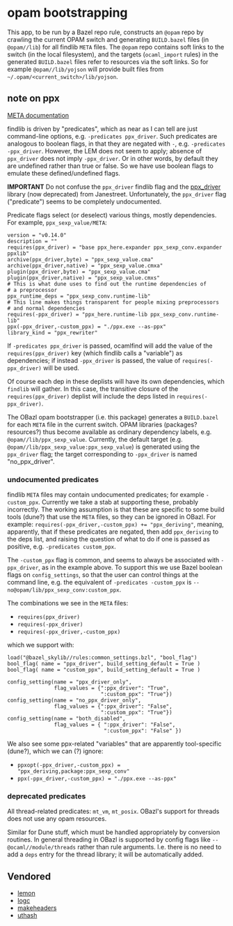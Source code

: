 # opam bootstrapping

This app, to be run by a Bazel repo rule, constructs an `@opam` repo
by crawling the current OPAM switch and generating `BUILD.bazel` files
(in `@opam//lib`) for all findlib `META` files. The `@opam` repo
contains soft links to the switch (in the local filesystem), and the
targets (`ocaml_import` rules) in the generated `BUILD.bazel` files
refer to resources via the soft links. So for example
`@opam//lib/yojson` will provide built files from
`~/.opam/<current_switch>/lib/yojson`.

## note on ppx

[META documentation](http://projects.camlcity.org/projects/dl/findlib-1.9.1/doc/ref-html/r759.html)

findlib is driven by "predicates", which as near as I can tell are
just command-line options, e.g. `-predicates ppx_driver`. Such
predicates are analogous to boolean flags, in that they are negated
with `-`, e.g. `-predicates -ppx_driver`. However, the LEM does not
seem to apply; absence of `ppx_driver` does not imply `-ppx_driver`.
Or in other words, by default they are undefined rather than true or
false. So we have use boolean flags to emulate these defined/undefined
flags.

**IMPORTANT** Do not confuse the `ppx_driver` findlib flag and the
[ppx_driver](https://github.com/janestreet-deprecated/ppx_driver)
library (now deprecated) from Janestreet. Unfortunately, the
`ppx_driver` flag ("predicate") seems to be completely undocumented.

Predicate flags select (or deselect) various things, mostly
dependencies. For example, `ppx_sexp_value/META`:

```
version = "v0.14.0"
description = ""
requires(ppx_driver) = "base ppx_here.expander ppx_sexp_conv.expander ppxlib"
archive(ppx_driver,byte) = "ppx_sexp_value.cma"
archive(ppx_driver,native) = "ppx_sexp_value.cmxa"
plugin(ppx_driver,byte) = "ppx_sexp_value.cma"
plugin(ppx_driver,native) = "ppx_sexp_value.cmxs"
# This is what dune uses to find out the runtime dependencies of
# a preprocessor
ppx_runtime_deps = "ppx_sexp_conv.runtime-lib"
# This line makes things transparent for people mixing preprocessors
# and normal dependencies
requires(-ppx_driver) = "ppx_here.runtime-lib ppx_sexp_conv.runtime-lib"
ppx(-ppx_driver,-custom_ppx) = "./ppx.exe --as-ppx"
library_kind = "ppx_rewriter"
```

If `-predicates ppx_driver` is passed, ocamlfind will add the value of
the `requires(ppx_driver)` key (which findlib calls a "variable") as
dependencies; if instead `-ppx_driver` is passed, the value of
`requires(-ppx_driver)` will be used.

Of course each dep in these deplists will have its own dependencies,
which `findlib` will gather. In this case, the transitive closure of
the `requires(ppx_driver)` deplist will include the deps listed in
`requires(-ppx_driver)`.

The OBazl opam bootstrapper (i.e. this package) generates a
`BUILD.bazel` for each `META` file in the current switch. OPAM
libraries (packages? resources?) thus become available as ordinary
dependency labels, e.g. `@opam//lib/ppx_sexp_value`. Currently, the
default target (e.g. `@opam//lib/ppx_sexp_value:ppx_sexp_value`) is
generated using the `ppx_driver` flag; the target corresponding to
`-ppx_driver` is named "no_ppx_driver".

### undocumented predicates

findlib `META` files may contain undocumented predicates; for example
`-custom_ppx`. Currently we take a stab at supporting these, probably
incorrectly. The working assumption is that these are specific to some
build tools (dune?) that use the `META` files, so they can be ignored
in OBazl. For example: `requires(-ppx_driver,-custom_ppx) +=
"ppx_deriving"`, meaning, apparently, that if these predicates are
negated, then add `ppx_deriving` to the deps list, and raising the
question of what to do if one is passed as positive, e.g. `-predicates
custom_ppx`.

The `-custom_ppx` flag is common, and seems to always be associated
with `-ppx_driver`, as in the example above. To support this we use
Bazel boolean flags on `config_settings`, so that the user can control
things at the command line, e.g. the equivalent of `-predicates
-custom_ppx` is `--no@opam/lib/ppx_sexp_conv:custom_ppx`.

The combinations we see in the `META` files:

* `requires(ppx_driver)`
* `requires(-ppx_driver)`
* `requires(-ppx_driver,-custom_ppx)`

which we support with:

```
load("@bazel_skylib//rules:common_settings.bzl", "bool_flag")
bool_flag( name = "ppx_driver", build_setting_default = True )
bool_flag( name = "custom_ppx", build_setting_default = True )

config_setting(name = "ppx_driver_only",
               flag_values = {":ppx_driver": "True",
                              ":custom_ppx": "True"})
config_setting(name = "no_ppx_driver_only",
               flag_values = {":ppx_driver": "False",
                              ":custom_ppx": "True"})
config_setting(name = "both_disabled",
               flag_values = { ":ppx_driver": "False",
                               ":custom_ppx": "False" })
```

We also see some ppx-related "variables" that are apparently
tool-specific (dune?), which we can (?) ignore:

* `ppxopt(-ppx_driver,-custom_ppx) = "ppx_deriving,package:ppx_sexp_conv"`
* `ppx(-ppx_driver,-custom_ppx) = "./ppx.exe --as-ppx"`

### deprecated predicates

All thread-related predicates: `mt_vm`, `mt_posix`. OBazl's support
for threads does not use any opam resources.

Similar for Dune stuff, which must be handled appropriately by
conversion routines. In general threading in OBazl is supported by
config flags like `--@ocaml//module/threads` rather than rule
arguments. I.e. there is no need to add a `deps` entry for the thread
library; it will be automatically added.

## Vendored

* [lemon](https://www.hwaci.com/sw/lemon/)
* [logc](https://github.com/rxi/log.c)
* [makeheaders](https://www.hwaci.com/sw/mkhdr/)
* [uthash](https://troydhanson.github.io/uthash/)
